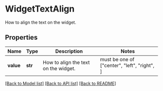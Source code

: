 # WidgetTextAlign

How to align the text on the widget.

## Properties
Name | Type | Description | Notes
------------ | ------------- | ------------- | -------------
**value** | **str** | How to align the text on the widget. |  must be one of ["center", "left", "right", ]

[[Back to Model list]](README.md#documentation-for-models) [[Back to API list]](README.md#documentation-for-api-endpoints) [[Back to README]](README.md)


